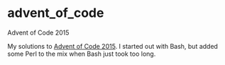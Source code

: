 # advent_of_code
Advent of Code 2015

My solutions to [Advent of Code 2015](http://adventofcode.com/). I started out with Bash, but added some Perl to the mix when Bash just took too long.
